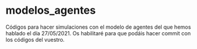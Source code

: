 # modelos_agentes
Códigos para hacer simulaciones con el modelo de agentes del que hemos hablado el día 27/05/2021. Os habilitaré para que podáis hacer commit con los códigos del vuestro.
